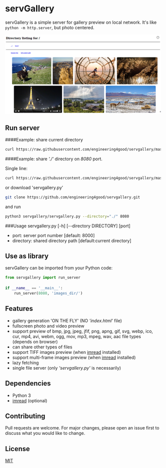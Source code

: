 # servGallery
servGallery is a simple server for gallery preview on local network.
It's like `python -m http.server`, but photo centered.

![screenshot](screenshot.png "servGallery screenshot")
## Run server
####Example: share current directory
```bash
curl https://raw.githubusercontent.com/engineering4good/servgallery/master/servgallery.py | python3 -
```

####Example: share _'./'_ directory on  _8080_ port.

Single line:
```bash
curl https://raw.githubusercontent.com/engineering4good/servgallery/master/servgallery.py | python3 - --directory="./" 8080
```
or download 'servgallery.py'
```bash
git clone https://github.com/engineering4good/servgallery.git
```
and run
```bash
python3 servgallery/servgallery.py --directory="./" 8080
```
###Usage
servgallery.py [-h] [--directory DIRECTORY] [port]
- port: server port number [default: 8000]
- directory: shared directory path [default:current directory]

## Use as library
servGallery can be imported from your Python code:
```python
from servgallery import run_server

if __name__ == '__main__':
    run_server(8080, 'images_dir/')
```
## Features
- gallery generation 'ON THE FLY' (NO _'index.html'_ file)
- fullscreen photo and video preview
- support preview of bmp, jpg, jpeg, jfif, png, apng, gif, svg, webp, ico, cur, mp4, avi, webm, ogg, mov, mp3, mpeg, wav, aac file types (depends on browser)
- can share other types of files
- support TIFF images preview (when [imread](https://github.com/luispedro/imread) installed)
- support multi-frame images preview (when [imread](https://github.com/luispedro/imread) installed)
- lazy fetching
- single file server (only _'servgallery.py'_ is necessarily)
## Dependencies
- Python 3
- [imread](https://github.com/luispedro/imread) (optional)
## Contributing
Pull requests are welcome. For major changes, please open an issue first to discuss what you would like to change.
## License
[MIT](https://choosealicense.com/licenses/mit/)